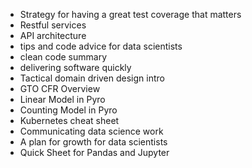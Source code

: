  - Strategy for having a great test coverage that matters
 - Restful services
 - API architecture
 - tips and code advice for data scientists
 - clean code summary
 - delivering software quickly
 - Tactical domain driven design intro
 - GTO CFR Overview
 - Linear Model in Pyro
 - Counting Model in Pyro
 - Kubernetes cheat sheet
 - Communicating data science work
 - A plan for growth for data scientists
 - Quick Sheet for Pandas and Jupyter
 